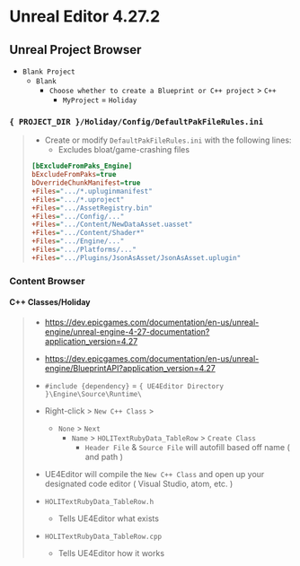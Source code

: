 # Unreal Editor 4.27.2

## Unreal Project Browser

- `Blank Project`
  - `Blank`
    - `Choose whether to create a Blueprint or C++ project` > `C++`
      - `MyProject` = `Holiday`

### `{ PROJECT_DIR }/Holiday/Config/DefaultPakFileRules.ini`

> - Create or modify `DefaultPakFileRules.ini` with the following lines:
>   - Excludes bloat/game-crashing files
> 
> ```ini
> [bExcludeFromPaks_Engine]
> bExcludeFromPaks=true
> bOverrideChunkManifest=true
> +Files=".../*.upluginmanifest"
> +Files=".../*.uproject"
> +Files=".../AssetRegistry.bin"
> +Files=".../Config/..."
> +Files=".../Content/NewDataAsset.uasset"
> +Files=".../Content/Shader*"
> +Files=".../Engine/..."
> +Files=".../Platforms/..."
> +Files=".../Plugins/JsonAsAsset/JsonAsAsset.uplugin"
> ```

### Content Browser

#### C++ Classes/Holiday

> - https://dev.epicgames.com/documentation/en-us/unreal-engine/unreal-engine-4-27-documentation?application_version=4.27
> - https://dev.epicgames.com/documentation/en-us/unreal-engine/BlueprintAPI?application_version=4.27
> - `#include {dependency}` = `{ UE4Editor Directory }\Engine\Source\Runtime\`
>
> - Right-click > `New C++ Class` > 
>   - `None` > `Next`
>     - `Name` > `HOLITextRubyData_TableRow` > `Create Class`
>       - `Header File` & `Source File` will autofill based off name ( and path )
>
> - UE4Editor will compile the `New C++ Class` and open up your designated code editor ( Visual Studio, atom, etc. )
> - `HOLITextRubyData_TableRow.h`
>   - Tells UE4Editor what exists
> - `HOLITextRubyData_TableRow.cpp`
>   - Tells UE4Editor how it works
>